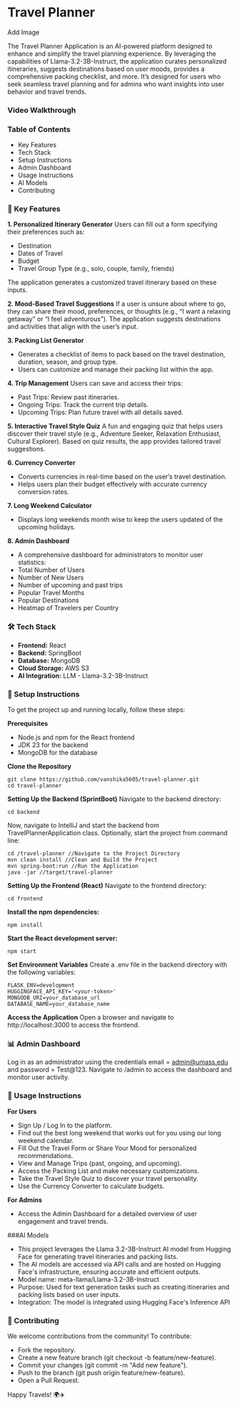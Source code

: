 # Travel Planner
 
Add Image

The Travel Planner Application is an AI-powered platform designed to enhance and simplify the travel planning experience. By leveraging the capabilities of Llama-3.2-3B-Instruct, the application curates personalized itineraries, suggests destinations based on user moods, provides a comprehensive packing checklist, and more. It’s designed for users who seek seamless travel planning and for admins who want insights into user behavior and travel trends.

### Video Walkthrough

### Table of Contents
- Key Features
- Tech Stack
- Setup Instructions
- Admin Dashboard
- Usage Instructions
- AI Models
- Contributing

### 🚀 Key Features
**1. Personalized Itinerary Generator**
Users can fill out a form specifying their preferences such as:
- Destination
- Dates of Travel
- Budget
- Travel Group Type (e.g., solo, couple, family, friends)

The application generates a customized travel itinerary based on these inputs.

**2. Mood-Based Travel Suggestions**
If a user is unsure about where to go, they can share their mood, preferences, or thoughts (e.g., “I want a relaxing getaway” or “I feel adventurous”). The application suggests destinations and activities that align with the user’s input.

**3. Packing List Generator**
- Generates a checklist of items to pack based on the travel destination, duration, season, and group type.
- Users can customize and manage their packing list within the app.

**4. Trip Management**
Users can save and access their trips:
- Past Trips: Review past itineraries.
- Ongoing Trips: Track the current trip details.
- Upcoming Trips: Plan future travel with all details saved.

**5. Interactive Travel Style Quiz**
A fun and engaging quiz that helps users discover their travel style (e.g., Adventure Seeker, Relaxation Enthusiast, Cultural Explorer). Based on quiz results, the app provides tailored travel suggestions.

**6. Currency Converter**
- Converts currencies in real-time based on the user’s travel destination.
- Helps users plan their budget effectively with accurate currency conversion rates.

**7. Long Weekend Calculator**
- Displays long weekends month wise to keep the users updated of the upcoming holidays.
  
**8. Admin Dashboard**
- A comprehensive dashboard for administrators to monitor user statistics:
- Total Number of Users
- Number of New Users
- Number of upcoming and past trips
- Popular Travel Months
- Popular Destinations
- Heatmap of Travelers per Country

### 🛠 Tech Stack
- **Frontend:** React
- **Backend:** SpringBoot
- **Database:** MongoDB
- **Cloud Storage:** AWS S3
- **AI Integration:** LLM - Llama-3.2-3B-Instruct

### 🔧 Setup Instructions
To get the project up and running locally, follow these steps:

**Prerequisites**
- Node.js and npm for the React frontend
- JDK 23 for the backend
- MongoDB for the database

**Clone the Repository**
```
git clone https://github.com/vanshika5605/travel-planner.git
cd travel-planner
```
**Setting Up the Backend (SprintBoot)** 
Navigate to the backend directory:
```
cd backend
```
Now, navigate to IntelliJ and start the backend from TravelPlannerApplication class. Optionally, start the project from command line:
```
cd /travel-planner //Navigate to the Project Directory
mvn clean install //Clean and Build the Project
mvn spring-boot:run //Run the Application
java -jar //target/travel-planner
```

**Setting Up the Frontend (React)**
Navigate to the frontend directory:
```
cd frontend
```
**Install the npm dependencies:**
```
npm install
```
**Start the React development server:**
```
npm start
```

**Set Environment Variables**
Create a .env file in the backend directory with the following variables:
```
FLASK_ENV=development
HUGGINGFACE_API_KEY='<your-token>'
MONGODB_URI=your_database_url
DATABASE_NAME=your_database_name
```
**Access the Application**
Open a browser and navigate to http://localhost:3000 to access the frontend.

### 📊 Admin Dashboard
Log in as an administrator using the credentials email = admin@umass.edu and password = Test@123.
Navigate to /admin to access the dashboard and monitor user activity.

### 📖 Usage Instructions
**For Users**
- Sign Up / Log In to the platform.
- Find out the best long weekend that works out for you using our long weekend calendar.
- Fill Out the Travel Form or Share Your Mood for personalized recommendations.
- View and Manage Trips (past, ongoing, and upcoming).
- Access the Packing List and make necessary customizations.
- Take the Travel Style Quiz to discover your travel personality.
- Use the Currency Converter to calculate budgets.

**For Admins**
- Access the Admin Dashboard for a detailed overview of user engagement and travel trends.

###AI Models
- This project leverages the Llama 3.2-3B-Instruct AI model from Hugging Face for generating travel itineraries and packing lists.
- The AI models are accessed via API calls and are hosted on Hugging Face's infrastructure, ensuring accurate and efficient outputs.
- Model name: meta-llama/Llama-3.2-3B-Instruct
- Purpose: Used for text generation tasks such as creating itineraries and packing lists based on user inputs.
- Integration: The model is integrated using Hugging Face's Inference API
  
### 🤝 Contributing
We welcome contributions from the community! To contribute:

- Fork the repository.
- Create a new feature branch (git checkout -b feature/new-feature).
- Commit your changes (git commit -m "Add new feature").
- Push to the branch (git push origin feature/new-feature).
- Open a Pull Request.

Happy Travels! 🌍✈️
